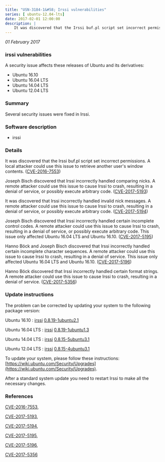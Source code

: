 ```yaml
---
title: "USN-3184-1&#58; Irssi vulnerabilities"
series: [ ubuntu-12.04-lts]
date: 2017-02-01 12:00:00
description: |
    It was discovered that the Irssi buf.pl script set incorrect permissions. A local attacker could use this issue to retrieve another user&#39;s window contents. ([CVE-2016-7553](http://people.ubuntu.com/~ubuntu-security/cve/CVE-2016-7553))
--- 
```

 
 

*01 February 2017*

### irssi vulnerabilities

A security issue affects these releases of Ubuntu and its derivatives:

* Ubuntu 16.10
* Ubuntu 16.04 LTS
* Ubuntu 14.04 LTS
* Ubuntu 12.04 LTS

### Summary

Several security issues were fixed in Irssi. 

### Software description

* irssi 

### Details

It was discovered that the Irssi buf.pl script set incorrect permissions. A local attacker could use this issue to retrieve another user&#39;s window contents. ([CVE-2016-7553](http://people.ubuntu.com/~ubuntu-security/cve/CVE-2016-7553))

Joseph Bisch discovered that Irssi incorrectly handled comparing nicks. A remote attacker could use this issue to cause Irssi to crash, resulting in a denial of service, or possibly execute arbitrary code. ([CVE-2017-5193](http://people.ubuntu.com/~ubuntu-security/cve/CVE-2017-5193))

It was discovered that Irssi incorrectly handled invalid nick messages. A remote attacker could use this issue to cause Irssi to crash, resulting in a denial of service, or possibly execute arbitrary code. ([CVE-2017-5194](http://people.ubuntu.com/~ubuntu-security/cve/CVE-2017-5194))

Joseph Bisch discovered that Irssi incorrectly handled certain incomplete control codes. A remote attacker could use this issue to cause Irssi to crash, resulting in a denial of service, or possibly execute arbitrary code. This issue only affected Ubuntu 16.04 LTS and Ubuntu 16.10. ([CVE-2017-5195](http://people.ubuntu.com/~ubuntu-security/cve/CVE-2017-5195))

Hanno Böck and Joseph Bisch discovered that Irssi incorrectly handled certain incomplete character sequences. A remote attacker could use this issue to cause Irssi to crash, resulting in a denial of service. This issue only affected Ubuntu 16.04 LTS and Ubuntu 16.10. ([CVE-2017-5196](http://people.ubuntu.com/~ubuntu-security/cve/CVE-2017-5196))

Hanno Böck discovered that Irssi incorrectly handled certain format strings. A remote attacker could use this issue to cause Irssi to crash, resulting in a denial of service. ([CVE-2017-5356](http://people.ubuntu.com/~ubuntu-security/cve/CVE-2017-5356)) 

### Update instructions

The problem can be corrected by updating your system to the following package version:

Ubuntu 16.10
 : [irssi](https://launchpad.net/ubuntu/+source/irssi) <span> [0.8.19-1ubuntu2.1](https://launchpad.net/ubuntu/+source/irssi/0.8.19-1ubuntu2.1) </span> 

Ubuntu 16.04 LTS
 : [irssi](https://launchpad.net/ubuntu/+source/irssi) <span> [0.8.19-1ubuntu1.3](https://launchpad.net/ubuntu/+source/irssi/0.8.19-1ubuntu1.3) </span> 

Ubuntu 14.04 LTS
 : [irssi](https://launchpad.net/ubuntu/+source/irssi) <span> [0.8.15-5ubuntu3.1](https://launchpad.net/ubuntu/+source/irssi/0.8.15-5ubuntu3.1) </span> 

Ubuntu 12.04 LTS
 : [irssi](https://launchpad.net/ubuntu/+source/irssi) <span> [0.8.15-4ubuntu3.1](https://launchpad.net/ubuntu/+source/irssi/0.8.15-4ubuntu3.1) </span> 

To update your system, please follow these instructions: [https://wiki.ubuntu.com/Security/Upgrades](https://wiki.ubuntu.com/Security/Upgrades).

After a standard system update you need to restart Irssi to make all the necessary changes. 

### References

 
 [CVE-2016-7553](http://people.ubuntu.com/~ubuntu-security/cve/CVE-2016-7553), 

 [CVE-2017-5193](http://people.ubuntu.com/~ubuntu-security/cve/CVE-2017-5193), 

 [CVE-2017-5194](http://people.ubuntu.com/~ubuntu-security/cve/CVE-2017-5194), 

 [CVE-2017-5195](http://people.ubuntu.com/~ubuntu-security/cve/CVE-2017-5195), 

 [CVE-2017-5196](http://people.ubuntu.com/~ubuntu-security/cve/CVE-2017-5196), 

 [CVE-2017-5356](http://people.ubuntu.com/~ubuntu-security/cve/CVE-2017-5356)
 

